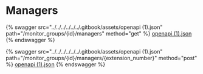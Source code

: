 # Managers

{% swagger src="../../../../../../.gitbook/assets/openapi (1).json" path="/monitor_groups/{id}/managers" method="get" %}
[openapi (1).json](<../../../../../../.gitbook/assets/openapi (1).json>)
{% endswagger %}

{% swagger src="../../../../../../.gitbook/assets/openapi (1).json" path="/monitor_groups/{id}/managers/{extension_number}" method="post" %}
[openapi (1).json](<../../../../../../.gitbook/assets/openapi (1).json>)
{% endswagger %}
